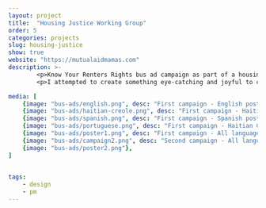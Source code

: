 ```yaml
---
layout: project
title:  "Housing Justice Working Group"
order: 5
categories: projects
slug: housing-justice
show: true
website: "https://mutualaidmamas.com"
description: >-
        <p>Know Your Renters Rights bus ad campaign as part of a housing justice working group in my local mutual aid, <a href="https://mutualaidmamas.com">MAMAS</a>.</p>
        <p>I attempted to create something eye-catching and joyful to capture riders' attention, communicate hope, togetherness.</p>

media: [
    {image: "bus-ads/english.png", desc: "First campaign - English poster", class: "border"},
    {image: "bus-ads/haitian-creole.png", desc: "First campaign - Haitian Creole poster", class: "border"},
    {image: "bus-ads/spanish.png", desc: "First campaign - Spanish poster", class: "border"},
    {image: "bus-ads/portuguese.png", desc: "First campaign - Haitian Creole poster", class: "border"},
    {image: "bus-ads/poster1.png", desc: "First campaign - All languages", class: "border"},
    {image: "bus-ads/campaign2.png", desc: "Second campaign - All languages", class: "border"},
    {image: "bus-ads/poster2.png"},
]
    

tags: 
    - design
    - pm
---
```

